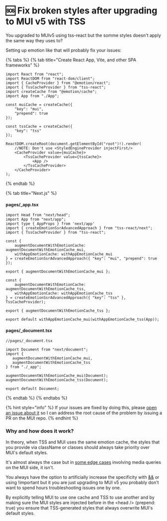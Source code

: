 # 🆘 Fix broken styles after upgrading to MUI v5 with TSS

You upgraded to MUIv5 using tss-react but the somme styles doesn't apply the same way they uses to? &#x20;

Setting up emotion like that will probably fix your issues: &#x20;

{% tabs %}
{% tab title="Create React App, Vite, and other SPA frameworks" %}
```tsx
import React from "react";
import ReactDOM from "react-dom/client";
import { CacheProvider } from "@emotion/react";
import { TssCacheProvider } from "tss-react";
import createCache from "@emotion/cache";
import App from "./App";

const muiCache = createCache({
    "key": "mui",
    "prepend": true
});

const tssCache = createCache({
    "key": "tss"
});

ReactDOM.createRoot(document.getElementById("root")!).render(
    //NOTE: Don't use <StyledEngineProvider injectFirst/>
    <CacheProvider value={muiCache}>
        <TssCacheProvider value={tssCache}> 
            <App />
        </TssCacheProvider>
    </CacheProvider>
);
```
{% endtab %}

{% tab title="Next.js" %}
#### pages/\_app.tsx

```tsx
import Head from "next/head";
import App from "next/app";
import type { AppProps } from 'next/app'
import { createEmotionSsrAdvancedApproach } from "tss-react/next";
import { TssCacheProvider } from "tss-react";

const {
    augmentDocumentWithEmotionCache: augmentDocumentWithEmotionCache_mui,
    withAppEmotionCache: withAppEmotionCache_mui
} = createEmotionSsrAdvancedApproach({ "key": "mui", "prepend": true });

export { augmentDocumentWithEmotionCache_mui };

const {
    augmentDocumentWithEmotionCache: augmentDocumentWithEmotionCache_tss,
    withAppEmotionCache: withAppEmotionCache_tss
} = createEmotionSsrAdvancedApproach({ "key": "tss" }, TssCacheProvider);

export { augmentDocumentWithEmotionCache_tss };

export default withAppEmotionCache_mui(withAppEmotionCache_tss(App));
```

#### pages/\_document.tsx

```tsx
//pages/_document.tsx

import Document from "next/document";
import { 
   augmentDocumentWithEmotionCache_mui,  
   augmentDocumentWithEmotionCache_tss
} from "./_app";

augmentDocumentWithEmotionCache_mui(Document);
augmentDocumentWithEmotionCache_tss(Document);

export default Document;
```
{% endtab %}
{% endtabs %}

{% hint style="info" %}
If your issues are fixed by doing this, please [open an issue about it](https://github.com/garronej/tss-react/issues/new) so I can address the root cause of the problem by issuing a PR on the MUI repo. &#x20;
{% endhint %}

### Why and how does it work?

In theory, when TSS and MUI uses the same emotion cache, the styles that you provide via className or classes should always take priority over MUI's default styles.

It's almost always the case but in [some edge cases](https://github.com/garronej/tss-react/issues/115) involving media queries on the MUI side, it isn't.

You always have the option to artificially increase the specificity with [&&](https://user-images.githubusercontent.com/6702424/196739133-838beb4f-7365-446a-8dc6-d3b5b686df31.png) or using !important but it you are just upgrading to MUI v5 you probably don't want to spend hours troubleshooting issues one by one.

By explicitly telling MUI to use one cache and TSS to use another and by making sure the MUI styles are injected before in the \<head /> (prepend: true) you ensure that TSS-generated styles that always overwrite MUI's default styles.
